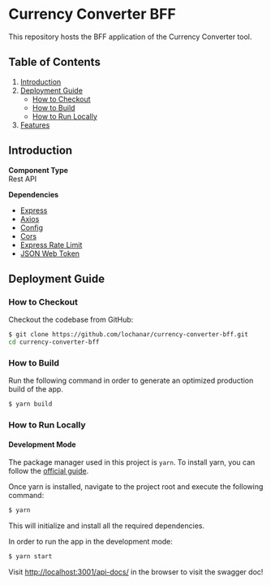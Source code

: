 # Currency Converter BFF

This repository hosts the BFF application of the Currency Converter tool.

## Table of Contents

1. [Introduction](#introduction)
2. [Deployment Guide](#deployment-guide)
   - [How to Checkout](#how-to-checkout)
   - [How to Build](#how-to-build)
   - [How to Run Locally](#how-to-run-locally)
3. [Features](#features)

## Introduction

**Component Type** <br>
Rest API

**Dependencies** <br>

- [Express](https://www.npmjs.com/package/express)
- [Axios](https://www.npmjs.com/package/axios)
- [Config](https://www.npmjs.com/package/config)
- [Cors](https://www.npmjs.com/package/cors)
- [Express Rate Limit](https://www.npmjs.com/package/express-rate-limit)
- [JSON Web Token](https://www.npmjs.com/package/jsonwebtoken)

## Deployment Guide

### How to Checkout

Checkout the codebase from GitHub:

```bash
$ git clone https://github.com/lochanar/currency-converter-bff.git
cd currency-converter-bff
```

### How to Build

Run the following command in order to generate an optimized production build of the app.

```bash
$ yarn build
```

### How to Run Locally

#### Development Mode

The package manager used in this project is `yarn`. To install yarn, you can follow the [official guide](https://classic.yarnpkg.com/en/docs/install#debian-stable).

Once yarn is installed, navigate to the project root and execute the following command:

```bash
$ yarn
```

This will initialize and install all the required dependencies.

In order to run the app in the development mode:

```bash
$ yarn start
```

Visit [http://localhost:3001/api-docs/](http://localhost:3001/api-docs/) in the browser to visit the swagger doc!
